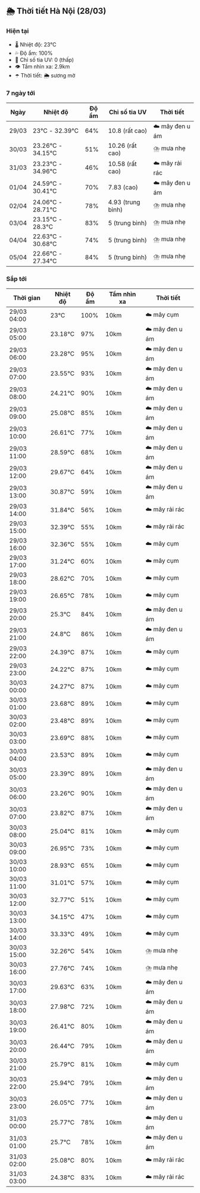 ## 🌦️ Thời tiết Hà Nội (28/03)

### Hiện tại

- 🌡️ Nhiệt độ: 23℃
- 💦 Độ ẩm: 100%
- 🌟 Chỉ số tia UV: 0 (thấp)
- 👁️ Tầm nhìn xa: 2.9km
- ☂️ Thời tiết: 🌦️ sương mờ

### 7 ngày tới

| Ngày | Nhiệt độ | Độ ẩm | Chỉ số tia UV | Thời tiết |
| --- | --- | --- | --- | --- |
| 29/03 | 23℃ - 32.39℃ | 64% | 10.8 (rất cao) | ☁️ mây đen u ám |
| 30/03 | 23.26℃ - 34.15℃ | 51% | 10.26 (rất cao) | ⛈️ mưa nhẹ |
| 31/03 | 23.23℃ - 34.96℃ | 46% | 10.58 (rất cao) | ☁️ mây rải rác |
| 01/04 | 24.59℃ - 30.41℃ | 70% | 7.83 (cao) | ☁️ mây đen u ám |
| 02/04 | 24.06℃ - 28.71℃ | 78% | 4.93 (trung bình) | ⛈️ mưa nhẹ |
| 03/04 | 23.15℃ - 28.3℃ | 83% | 5 (trung bình) | ⛈️ mưa nhẹ |
| 04/04 | 22.63℃ - 30.68℃ | 74% | 5 (trung bình) | ⛈️ mưa nhẹ |
| 05/04 | 22.66℃ - 27.34℃ | 84% | 5 (trung bình) | ⛈️ mưa nhẹ |

### Sắp tới

| Thời gian | Nhiệt độ | Độ ẩm | Tầm nhìn xa | Thời tiết |
| --- | --- | --- | --- | --- |
| 29/03 04:00 | 23℃ | 100% | 10km | ☁️ mây cụm |
| 29/03 05:00 | 23.18℃ | 97% | 10km | ☁️ mây đen u ám |
| 29/03 06:00 | 23.28℃ | 95% | 10km | ☁️ mây đen u ám |
| 29/03 07:00 | 23.55℃ | 93% | 10km | ☁️ mây đen u ám |
| 29/03 08:00 | 24.21℃ | 90% | 10km | ☁️ mây đen u ám |
| 29/03 09:00 | 25.08℃ | 85% | 10km | ☁️ mây đen u ám |
| 29/03 10:00 | 26.61℃ | 77% | 10km | ☁️ mây đen u ám |
| 29/03 11:00 | 28.59℃ | 68% | 10km | ☁️ mây đen u ám |
| 29/03 12:00 | 29.67℃ | 64% | 10km | ☁️ mây đen u ám |
| 29/03 13:00 | 30.87℃ | 59% | 10km | ☁️ mây đen u ám |
| 29/03 14:00 | 31.84℃ | 56% | 10km | ☁️ mây rải rác |
| 29/03 15:00 | 32.39℃ | 55% | 10km | ☁️ mây rải rác |
| 29/03 16:00 | 32.36℃ | 55% | 10km | ☁️ mây cụm |
| 29/03 17:00 | 31.24℃ | 60% | 10km | ☁️ mây cụm |
| 29/03 18:00 | 28.62℃ | 70% | 10km | ☁️ mây cụm |
| 29/03 19:00 | 26.65℃ | 78% | 10km | ☁️ mây cụm |
| 29/03 20:00 | 25.3℃ | 84% | 10km | ☁️ mây đen u ám |
| 29/03 21:00 | 24.8℃ | 86% | 10km | ☁️ mây đen u ám |
| 29/03 22:00 | 24.39℃ | 87% | 10km | ☁️ mây cụm |
| 29/03 23:00 | 24.22℃ | 87% | 10km | ☁️ mây cụm |
| 30/03 00:00 | 24.27℃ | 87% | 10km | ☁️ mây cụm |
| 30/03 01:00 | 23.68℃ | 89% | 10km | ☁️ mây cụm |
| 30/03 02:00 | 23.48℃ | 89% | 10km | ☁️ mây cụm |
| 30/03 03:00 | 23.69℃ | 88% | 10km | ☁️ mây cụm |
| 30/03 04:00 | 23.53℃ | 89% | 10km | ☁️ mây cụm |
| 30/03 05:00 | 23.39℃ | 89% | 10km | ☁️ mây đen u ám |
| 30/03 06:00 | 23.26℃ | 90% | 10km | ☁️ mây đen u ám |
| 30/03 07:00 | 23.82℃ | 87% | 10km | ☁️ mây đen u ám |
| 30/03 08:00 | 25.04℃ | 81% | 10km | ☁️ mây cụm |
| 30/03 09:00 | 26.95℃ | 73% | 10km | ☁️ mây cụm |
| 30/03 10:00 | 28.93℃ | 65% | 10km | ☁️ mây cụm |
| 30/03 11:00 | 31.01℃ | 57% | 10km | ☁️ mây cụm |
| 30/03 12:00 | 32.77℃ | 51% | 10km | ☁️ mây cụm |
| 30/03 13:00 | 34.15℃ | 47% | 10km | ☁️ mây cụm |
| 30/03 14:00 | 33.33℃ | 49% | 10km | ☁️ mây cụm |
| 30/03 15:00 | 32.26℃ | 54% | 10km | ⛈️ mưa nhẹ |
| 30/03 16:00 | 27.76℃ | 74% | 10km | ⛈️ mưa nhẹ |
| 30/03 17:00 | 29.63℃ | 63% | 10km | ☁️ mây đen u ám |
| 30/03 18:00 | 27.98℃ | 72% | 10km | ☁️ mây đen u ám |
| 30/03 19:00 | 26.41℃ | 80% | 10km | ☁️ mây đen u ám |
| 30/03 20:00 | 26.44℃ | 79% | 10km | ☁️ mây đen u ám |
| 30/03 21:00 | 25.79℃ | 81% | 10km | ☁️ mây cụm |
| 30/03 22:00 | 25.94℃ | 79% | 10km | ☁️ mây đen u ám |
| 30/03 23:00 | 26.05℃ | 77% | 10km | ☁️ mây đen u ám |
| 31/03 00:00 | 25.77℃ | 78% | 10km | ☁️ mây đen u ám |
| 31/03 01:00 | 25.7℃ | 78% | 10km | ☁️ mây đen u ám |
| 31/03 02:00 | 25.08℃ | 80% | 10km | ☁️ mây rải rác |
| 31/03 03:00 | 24.38℃ | 83% | 10km | ☁️ mây rải rác |
